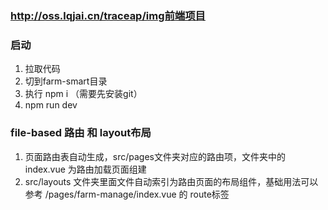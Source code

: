 ### http://oss.lqjai.cn/traceap/img前端项目

### 启动  
1. 拉取代码 
2. 切到farm-smart目录
3. 执行 npm i （需要先安装git）
4. npm run dev

### file-based 路由 和 layout布局
1. 页面路由表自动生成，src/pages文件夹对应的路由项，文件夹中的index.vue 为路由加载页面组建
2. src/layouts 文件夹里面文件自动索引为路由页面的布局组件，基础用法可以参考 /pages/farm-manage/index.vue 的 route标签